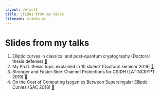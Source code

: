 ```yaml
---
layout: default
title: Slides from my talks
filename: slides.md
--- 
```


# Slides from my talks

1. Elliptic curves in classical and post-quantum cryptography (Doctoral thesis defense) [&#x1f4be;](pdfs/PhD-defense.pdf)
1. My Ph.D. thesis topic explained in 10 slides? (Doctoral seminar 2019) [&#x1f4be;](pdfs/monologue.pdf)
1. Stronger and Faster Side-Channel Protections for CSIDH (LATINCRYPT 2019) [&#x1f4be;](pdfs/LATINCRYPT19.pdf)
1. On the Cost of Computing Isogenies Between Supersingular Elliptic Curves (SAC 2018) [&#x1f4be;](pdfs/SAC18.pdf)